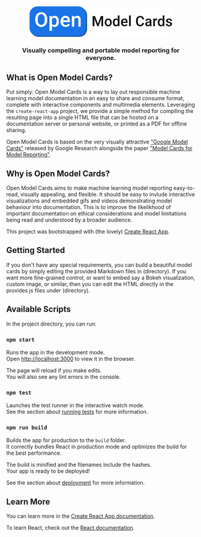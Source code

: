 <p align="center">
    <br>
    <img src="https://raw.githubusercontent.com/ecrows/open-model-cards/master/docs/open_model_cards_logo.png" width="380"/>
    <br>
<p>
<h3 align="center">
<p>Visually compelling and portable model reporting for everyone. 
</h3>

## What is Open Model Cards?

Put simply: Open Model Cards is a way to lay out responsible machine learning model documentation in an easy to share and consume format, complete with interactive components and multimedia elements.  Leveraging the `create-react-app` project, we provide a simple method for compiling the resulting page into a single HTML file that can be hosted on a documentation server or personal website, or printed as a PDF for offline sharing.

Open Model Cards is based on the very visually attractive ["Google Model Cards"](https://modelcards.withgoogle.com/model-reports) released by Google Research alongside the paper ["Model Cards for Model Reporting"](https://research.google/pubs/pub48120/).

## Why is Open Model Cards?

Open Model Cards aims to make machine learning model reporting easy-to-read, visually appealing, and flexible.  It should be easy to invlude interactive visualizations and embedded gifs and videos demonstrating model behaviour into documentation.  This is to improve the likelikhood of important documentation on ethical considerations and model limitations being read and understood by a broader audience.

This project was bootstrapped with (the lovely) [Create React App](https://github.com/facebook/create-react-app).

## Getting Started

If you don't have any special requirements, you can build a beautiful model cards by simply editing the provided Markdown files in (directory).  If you want more fine-grained control, or want to embed say a Bokeh visualization, custom image, or similar, then you can edit the HTML directly in the provides js files under (directory).

## Available Scripts

In the project directory, you can run:

### `npm start`

Runs the app in the development mode.<br />
Open [http://localhost:3000](http://localhost:3000) to view it in the browser.

The page will reload if you make edits.<br />
You will also see any lint errors in the console.

### `npm test`

Launches the test runner in the interactive watch mode.<br />
See the section about [running tests](https://facebook.github.io/create-react-app/docs/running-tests) for more information.

### `npm run build`

Builds the app for production to the `build` folder.<br />
It correctly bundles React in production mode and optimizes the build for the best performance.

The build is minified and the filenames include the hashes.<br />
Your app is ready to be deployed!

See the section about [deployment](https://facebook.github.io/create-react-app/docs/deployment) for more information.

## Learn More

You can learn more in the [Create React App documentation](https://facebook.github.io/create-react-app/docs/getting-started).

To learn React, check out the [React documentation](https://reactjs.org/).

